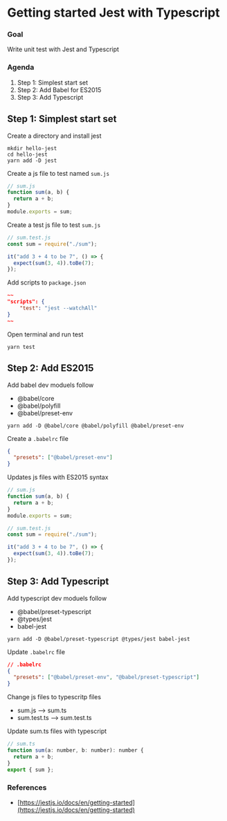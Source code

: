 # Getting started Jest with Typescript

### Goal

Write unit test with Jest and Typescript

### Agenda

1. Step 1: Simplest start set
1. Step 2: Add Babel for ES2015
1. Step 3: Add Typescript

## Step 1: Simplest start set

Create a directory and install jest

```
mkdir hello-jest
cd hello-jest
yarn add -D jest
```

Create a js file to test named `sum.js`

```js
// sum.js
function sum(a, b) {
  return a + b;
}
module.exports = sum;
```

Create a test js file to test `sum.js`

```js
// sum.test.js
const sum = require("./sum");

it("add 3 + 4 to be 7", () => {
  expect(sum(3, 4)).toBe(7);
});
```

Add scripts to `package.json`

```json
~~
"scripts": {
    "test": "jest --watchAll"
}
~~
```

Open terminal and run test

```
yarn test
```

## Step 2: Add ES2015

Add babel dev moduels follow

- @babel/core
- @babel/polyfill
- @babel/preset-env

```
yarn add -D @babel/core @babel/polyfill @babel/preset-env
```

Create a `.babelrc` file

```json
{
  "presets": ["@babel/preset-env"]
}
```

Updates js files with ES2015 syntax

```js
// sum.js
function sum(a, b) {
  return a + b;
}
module.exports = sum;
```

```js
// sum.test.js
const sum = require("./sum");

it("add 3 + 4 to be 7", () => {
  expect(sum(3, 4)).toBe(7);
});
```

## Step 3: Add Typescript

Add typescript dev moduels follow

- @babel/preset-typescript
- @types/jest
- babel-jest

```
yarn add -D @babel/preset-typescript @types/jest babel-jest
```

Update `.babelrc` file

```json
// .babelrc
{
  "presets": ["@babel/preset-env", "@babel/preset-typescript"]
}
```

Change js files to typescritp files

- sum.js --> sum.ts
- sum.test.ts --> sum.test.ts

Update sum.ts files with typescript

```js
// sum.ts
function sum(a: number, b: number): number {
  return a + b;
}
export { sum };
```

### References

- [https://jestjs.io/docs/en/getting-started](https://jestjs.io/docs/en/getting-started)
